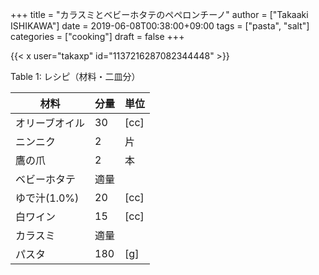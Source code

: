 +++
title = "カラスミとベビーホタテのペペロンチーノ"
author = ["Takaaki ISHIKAWA"]
date = 2019-06-08T00:38:00+09:00
tags = ["pasta", "salt"]
categories = ["cooking"]
draft = false
+++

{{< x user="takaxp" id="1137216287082344448" >}}  

<div class="table-caption">
  <span class="table-number">Table 1</span>:
  レシピ（材料・二皿分）
</div>

| 材料      | 分量 | 単位 |
|---------|----|----|
| オリーブオイル | 30  | [cc] |
| ニンニク  | 2   | 片   |
| 鷹の爪    | 2   | 本   |
| ベビーホタテ | 適量 |      |
| ゆで汁(1.0%) | 20  | [cc] |
| 白ワイン  | 15  | [cc] |
| カラスミ  | 適量 |      |
| パスタ    | 180 | [g]  |
